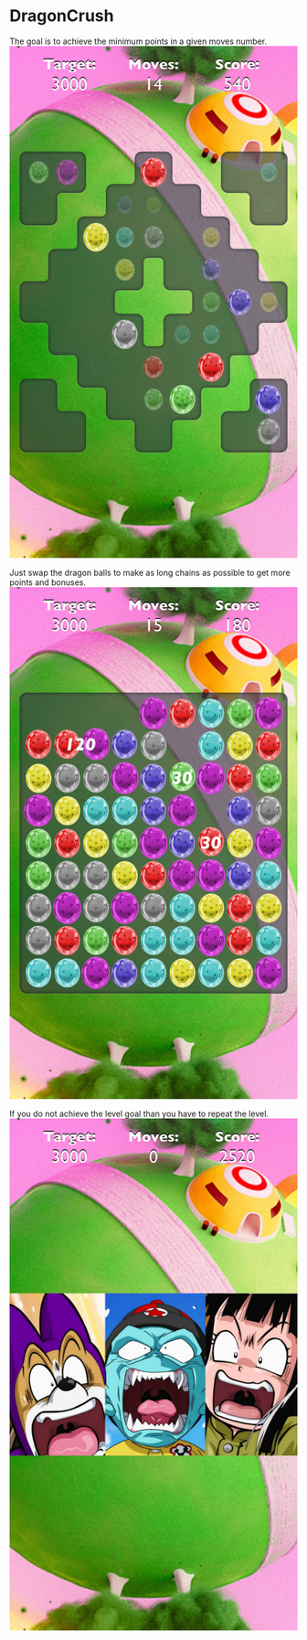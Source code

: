 # DragonCrush

The goal is to achieve the minimum points in a given moves number.
![alt text](Screenshots/1.png "")

Just swap the dragon balls to make as long chains as possible to get more points and bonuses.
![alt text](Screenshots/2.png "")

If you do not achieve the level goal than you have to repeat the level.
![alt text](Screenshots/3.png "")
